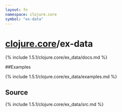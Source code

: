```yaml
---
layout: fn
namespace: clojure.core
symbol: "ex-data"
---
```


# [clojure.core](../)/ex-data

{% include 1.5.1/clojure.core/ex_data/docs.md %}

##Examples

{% include 1.5.1/clojure.core/ex_data/examples.md %}
## Source
{% include 1.5.1/clojure.core/ex_data/src.md %}


